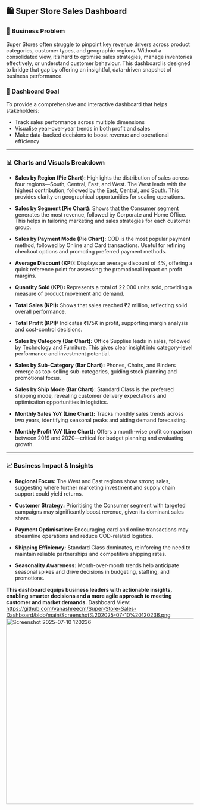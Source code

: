 

## 🛍️ Super Store Sales Dashboard

### 📌 Business Problem  
Super Stores often struggle to pinpoint key revenue drivers across product categories, customer types, and geographic regions. Without a consolidated view, it’s hard to optimise sales strategies, manage inventories effectively, or understand customer behaviour. This dashboard is designed to bridge that gap by offering an insightful, data-driven snapshot of business performance.

### 🎯 Dashboard Goal  
To provide a comprehensive and interactive dashboard that helps stakeholders:
- Track sales performance across multiple dimensions  
- Visualise year-over-year trends in both profit and sales  
- Make data-backed decisions to boost revenue and operational efficiency

---

### 📊 Charts and Visuals Breakdown  

- **Sales by Region (Pie Chart):** Highlights the distribution of sales across four regions—South, Central, East, and West. The West leads with the highest contribution, followed by the East, Central, and South. This provides clarity on geographical opportunities for scaling operations.

- **Sales by Segment (Pie Chart):** Shows that the Consumer segment generates the most revenue, followed by Corporate and Home Office. This helps in tailoring marketing and sales strategies for each customer group.

- **Sales by Payment Mode (Pie Chart):** COD is the most popular payment method, followed by Online and Card transactions. Useful for refining checkout options and promoting preferred payment methods.

- **Average Discount (KPI):** Displays an average discount of 4%, offering a quick reference point for assessing the promotional impact on profit margins.

- **Quantity Sold (KPI):** Represents a total of 22,000 units sold, providing a measure of product movement and demand.

- **Total Sales (KPI):** Shows that sales reached ₹2 million, reflecting solid overall performance.

- **Total Profit (KPI):** Indicates ₹175K in profit, supporting margin analysis and cost-control decisions.

- **Sales by Category (Bar Chart):** Office Supplies leads in sales, followed by Technology and Furniture. This gives clear insight into category-level performance and investment potential.

- **Sales by Sub-Category (Bar Chart):** Phones, Chairs, and Binders emerge as top-selling sub-categories, guiding stock planning and promotional focus.

- **Sales by Ship Mode (Bar Chart):** Standard Class is the preferred shipping mode, revealing customer delivery expectations and optimisation opportunities in logistics.

- **Monthly Sales YoY (Line Chart):** Tracks monthly sales trends across two years, identifying seasonal peaks and aiding demand forecasting.

- **Monthly Profit YoY (Line Chart):** Offers a month-wise profit comparison between 2019 and 2020—critical for budget planning and evaluating growth.

---

### 📈 Business Impact & Insights  

- **Regional Focus:** The West and East regions show strong sales, suggesting where further marketing investment and supply chain support could yield returns.

- **Customer Strategy:** Prioritising the Consumer segment with targeted campaigns may significantly boost revenue, given its dominant sales share.

- **Payment Optimisation:** Encouraging card and online transactions may streamline operations and reduce COD-related logistics.

- **Shipping Efficiency:** Standard Class dominates, reinforcing the need to maintain reliable partnerships and competitive shipping rates.

- **Seasonality Awareness:** Month-over-month trends help anticipate seasonal spikes and drive decisions in budgeting, staffing, and promotions.

**This dashboard equips business leaders with actionable insights, enabling smarter decisions and a more agile approach to meeting customer and market demands.**
Dashboard View: https://github.com/vanashreecm/Super-Store-Sales-Dashboard/blob/main/Screenshot%202025-07-10%20120236.png
<img width="887" height="499" alt="Screenshot 2025-07-10 120236" src="https://github.com/user-attachments/assets/57b3a484-2e2a-41eb-9afe-7f12c2427823" />





